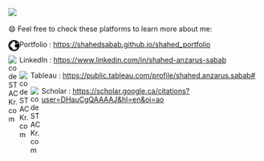 ![](https://res.cloudinary.com/dcypkejjm/image/upload/v1595467342/GitHub_pghcgl.png?raw=true)

😄 Feel free to check these platforms to learn more about me:

[<img align="left" alt="codeSTACKr.com" width="22px" src="https://raw.githubusercontent.com/iconic/open-iconic/master/svg/globe.svg" />][portfolio]
Portfolio : https://shahedsabab.github.io/shahed_portfolio

[<img align="left" alt="codeSTACKr.com" width="22px" src="https://cdn.jsdelivr.net/npm/simple-icons@v3/icons/linkedin.svg" />][linkedin]
LinkedIn  : https://www.linkedin.com/in/shahed-anzarus-sabab

[<img align="left" alt="codeSTACKr.com" width="22px" src="https://res.cloudinary.com/dcypkejjm/image/upload/v1596531757/tableau_tlqbdz.svg" />][tableau]
Tableau   : https://public.tableau.com/profile/shahed.anzarus.sabab#

[<img align="left" alt="codeSTACKr.com" width="22px" src="https://res.cloudinary.com/dcypkejjm/image/upload/v1596531700/scholar_rxhugi.svg" />][scholar]
Scholar   : https://scholar.google.ca/citations?user=DHauCgQAAAAJ&hl=en&oi=ao


<!--
**ShahedSabab/ShahedSabab** is a ✨ _special_ ✨ repository because its `README.md` (this file) appears on your GitHub profile.

Here are some ideas to get you started:

- 🔭 I’m currently working on ...
- 🌱 I’m currently learning ...
- 👯 I’m looking to collaborate on ...
- 🤔 I’m looking for help with ...
- 💬 Ask me about ...
- 📫 How to reach me: ...
- 😄 Pronouns: ...
- ⚡ Fun fact: ...
-->
[portfolio]: https://shahedsabab.github.io/shahed_portfolio
[linkedin]: https://www.linkedin.com/in/shahed-anzarus-sabab
[tableau]: https://public.tableau.com/profile/shahed.anzarus.sabab#
[scholar]: https://scholar.google.ca/citations?user=DHauCgQAAAAJ&hl=en&oi=ao
